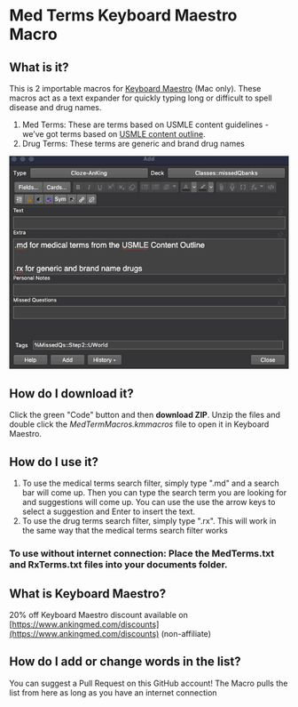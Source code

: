# Med Terms Keyboard Maestro Macro

## What is it?

This is 2 importable macros for [Keyboard Maestro](https://www.keyboardmaestro.com/main/) (Mac only). These macros act as a text expander for quickly typing long or difficult to spell disease and drug names.

1. Med Terms: These are terms based on USMLE content guidelines 
-we’ve got terms based on [USMLE content outline](https://www.usmle.org/pdfs/usmlecontentoutline.pdf). 
2. Drug Terms: These terms are generic and brand drug names

![enter image description here](https://raw.githubusercontent.com/AnKingMed/MedTermsList/main/KM%20macro.gif)

## How do I download it?
Click the green "Code" button and then **download ZIP**. Unzip the files and double click the _MedTermMacros.kmmacros_ file to open it in Keyboard Maestro.

## How do I use it?
1. To use the medical terms search filter, simply type ".md" and a search bar will come up. Then you can type the search term you are looking for and suggestions will come up. You can use the use the arrow keys to select a suggestion and Enter to insert the text.
2. To use the drug terms search filter, simply type ".rx". This will work in the same way that the medical terms search filter works
### To use without internet connection: Place the MedTerms.txt and RxTerms.txt files into your documents folder. 

## What is Keyboard Maestro?
20% off Keyboard Maestro discount available on  [https://www.ankingmed.com/discounts](https://www.ankingmed.com/discounts)  (non-affiliate)


## How do I add or change words in the list?
You can suggest a Pull Request on this GitHub account! The Macro pulls the list from here as long as you have an internet connection
